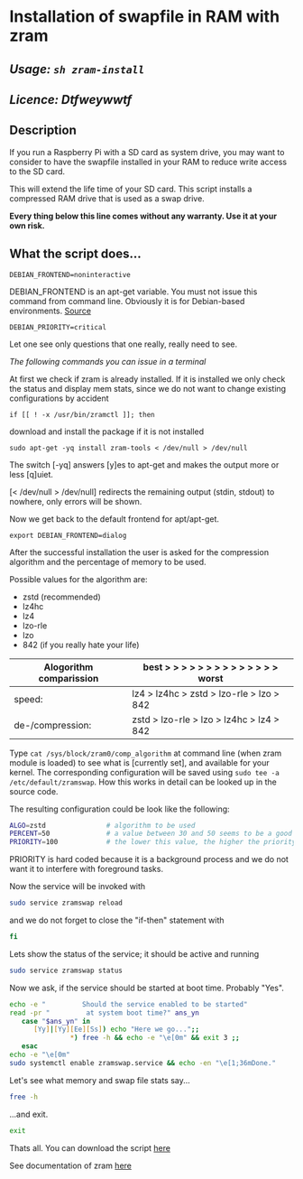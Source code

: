 # Installation of swapfile in RAM with zram

## _Usage: `sh zram-install`_

## _Licence: Dtfweywwtf_

## Description

 If you run a Raspberry Pi with a SD card as system drive, you may want to consider to have the swapfile installed in your RAM to reduce write access to the SD card.

This will extend the life time of your SD card. This script installs a compressed RAM drive that is used as a swap drive.

__Every thing below this line comes without any warranty. Use it at your own risk.__

## What the script does...

```
DEBIAN_FRONTEND=noninteractive
```
DEBIAN_FRONTEND is an apt-get variable. You must not issue this command from command line. Obviously it is for Debian-based environments.
[Source](https://www.cyberciti.biz/faq/explain-debian_frontend-apt-get-variable-for-ubuntu-debian/)

```
DEBIAN_PRIORITY=critical
```
Let one see only questions that one really, really need to see.

_The following commands you can issue in a terminal_

At first we check if zram is already installed. If it is installed we only check the status and display mem stats, since we do not want to change existing configurations by accident

```
if [[ ! -x /usr/bin/zramctl ]]; then
```
download and install the package if it is not installed

```
sudo apt-get -yq install zram-tools < /dev/null > /dev/null
```

The switch [-yq] answers [y]es to apt-get and makes the output more or less [q]uiet.

[< /dev/null > /dev/null] redirects the remaining output (stdin, stdout) to nowhere, only errors will be shown.

Now we get back to the default frontend for apt/apt-get.

```
export DEBIAN_FRONTEND=dialog
```

After the successful installation the user is asked for the compression algorithm and the percentage of memory to be used.

Possible values for the algorithm are:
- zstd (recommended)
- lz4hc
- lz4
- lzo-rle
- lzo
- 842 (if you really hate your life)

| Alogorithm comparission | best > > > > > > > > > > > > > > worst |
|-|-|
| speed:           | lz4 > lz4hc > zstd > lzo-rle > lzo > 842 |
| de-/compression: | zstd > lzo-rle > lzo > lz4hc > lz4 > 842 |

Type `cat /sys/block/zram0/comp_algorithm` at command line (when zram module is loaded) to see what is [currently set], and available for your kernel. The corresponding configuration will be saved using `sudo tee -a /etc/default/zramswap`. How this works in detail can be looked up in the source code.

The resulting configuration could be look like the following:

```zsh
ALGO=zstd               # algorithm to be used
PERCENT=50              # a value between 30 and 50 seems to be a good choice in most cases
PRIORITY=100            # the lower this value, the higher the priority
```

PRIORITY is hard coded because it is a background process and we do not want it to interfere with foreground tasks.

Now the service will be invoked with

```zsh
sudo service zramswap reload
```

and we do not forget to close the "if-then" statement with

```zsh
fi
```

Lets show the status of the service; it should be active and running

```zsh
sudo service zramswap status
```
Now we ask, if the service should be started at boot time. Probably "Yes".

```zsh
echo -e "         Should the service enabled to be started"
read -pr "         at system boot time?" ans_yn
   case "$ans_yn" in
      [Yy]|[Yy][Ee][Ss]) echo "Here we go...";;
               *) free -h && echo -e "\e[0m" && exit 3 ;;
   esac
echo -e "\e[0m"
sudo systemctl enable zramswap.service && echo -en "\e[1;36mDone."
```

Let's see what memory and swap file stats say...

```zsh
free -h
```

...and exit.

```zsh
exit
```
Thats all. You can download the script [here](zram-install.sh)

See documentation of zram [here](https://github.com/torvalds/linux/blob/7163a2111f6c030ee39635ac3334bfa1a52a3dd3/Documentation/admin-guide/blockdev/zram.rst)
